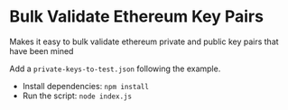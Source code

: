 # Bulk Validate Ethereum Key Pairs

Makes it easy to bulk validate ethereum private and public key pairs that have been mined

Add a `private-keys-to-test.json` following the example.

- Install dependencies: `npm install`
- Run the script: `node index.js`
